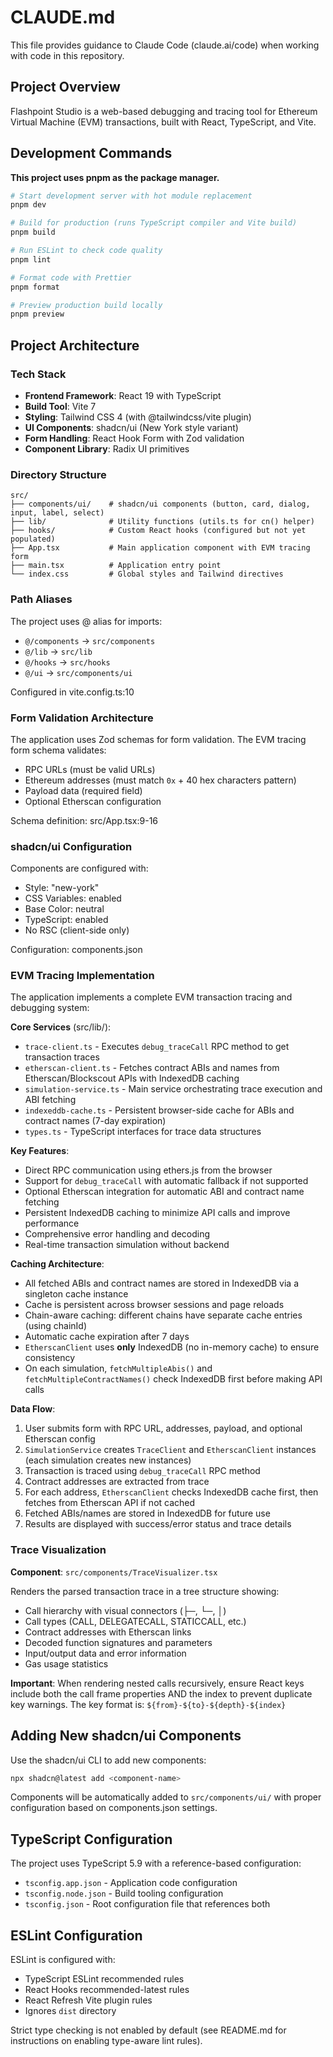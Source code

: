 # CLAUDE.md

This file provides guidance to Claude Code (claude.ai/code) when working with code in this repository.

## Project Overview

Flashpoint Studio is a web-based debugging and tracing tool for Ethereum Virtual Machine (EVM) transactions, built with React, TypeScript, and Vite.

## Development Commands

**This project uses pnpm as the package manager.**

```bash
# Start development server with hot module replacement
pnpm dev

# Build for production (runs TypeScript compiler and Vite build)
pnpm build

# Run ESLint to check code quality
pnpm lint

# Format code with Prettier
pnpm format

# Preview production build locally
pnpm preview
```

## Project Architecture

### Tech Stack
- **Frontend Framework**: React 19 with TypeScript
- **Build Tool**: Vite 7
- **Styling**: Tailwind CSS 4 (with @tailwindcss/vite plugin)
- **UI Components**: shadcn/ui (New York style variant)
- **Form Handling**: React Hook Form with Zod validation
- **Component Library**: Radix UI primitives

### Directory Structure
```
src/
├── components/ui/    # shadcn/ui components (button, card, dialog, input, label, select)
├── lib/              # Utility functions (utils.ts for cn() helper)
├── hooks/            # Custom React hooks (configured but not yet populated)
├── App.tsx           # Main application component with EVM tracing form
├── main.tsx          # Application entry point
└── index.css         # Global styles and Tailwind directives
```

### Path Aliases
The project uses @ alias for imports:
- `@/components` → `src/components`
- `@/lib` → `src/lib`
- `@/hooks` → `src/hooks`
- `@/ui` → `src/components/ui`

Configured in vite.config.ts:10

### Form Validation Architecture
The application uses Zod schemas for form validation. The EVM tracing form schema validates:
- RPC URLs (must be valid URLs)
- Ethereum addresses (must match `0x` + 40 hex characters pattern)
- Payload data (required field)
- Optional Etherscan configuration

Schema definition: src/App.tsx:9-16

### shadcn/ui Configuration
Components are configured with:
- Style: "new-york"
- CSS Variables: enabled
- Base Color: neutral
- TypeScript: enabled
- No RSC (client-side only)

Configuration: components.json

### EVM Tracing Implementation
The application implements a complete EVM transaction tracing and debugging system:

**Core Services** (src/lib/):
- `trace-client.ts` - Executes `debug_traceCall` RPC method to get transaction traces
- `etherscan-client.ts` - Fetches contract ABIs and names from Etherscan/Blockscout APIs with IndexedDB caching
- `simulation-service.ts` - Main service orchestrating trace execution and ABI fetching
- `indexeddb-cache.ts` - Persistent browser-side cache for ABIs and contract names (7-day expiration)
- `types.ts` - TypeScript interfaces for trace data structures

**Key Features**:
- Direct RPC communication using ethers.js from the browser
- Support for `debug_traceCall` with automatic fallback if not supported
- Optional Etherscan integration for automatic ABI and contract name fetching
- Persistent IndexedDB caching to minimize API calls and improve performance
- Comprehensive error handling and decoding
- Real-time transaction simulation without backend

**Caching Architecture**:
- All fetched ABIs and contract names are stored in IndexedDB via a singleton cache instance
- Cache is persistent across browser sessions and page reloads
- Chain-aware caching: different chains have separate cache entries (using chainId)
- Automatic cache expiration after 7 days
- `EtherscanClient` uses **only** IndexedDB (no in-memory cache) to ensure consistency
- On each simulation, `fetchMultipleAbis()` and `fetchMultipleContractNames()` check IndexedDB first before making API calls

**Data Flow**:
1. User submits form with RPC URL, addresses, payload, and optional Etherscan config
2. `SimulationService` creates `TraceClient` and `EtherscanClient` instances (each simulation creates new instances)
3. Transaction is traced using `debug_traceCall` RPC method
4. Contract addresses are extracted from trace
5. For each address, `EtherscanClient` checks IndexedDB cache first, then fetches from Etherscan API if not cached
6. Fetched ABIs/names are stored in IndexedDB for future use
7. Results are displayed with success/error status and trace details

### Trace Visualization

**Component**: `src/components/TraceVisualizer.tsx`

Renders the parsed transaction trace in a tree structure showing:
- Call hierarchy with visual connectors (├─, └─, │)
- Call types (CALL, DELEGATECALL, STATICCALL, etc.)
- Contract addresses with Etherscan links
- Decoded function signatures and parameters
- Input/output data and error information
- Gas usage statistics

**Important**: When rendering nested calls recursively, ensure React keys include both the call frame properties AND the index to prevent duplicate key warnings. The key format is: `${from}-${to}-${depth}-${index}`

## Adding New shadcn/ui Components

Use the shadcn/ui CLI to add new components:
```bash
npx shadcn@latest add <component-name>
```

Components will be automatically added to `src/components/ui/` with proper configuration based on components.json settings.

## TypeScript Configuration

The project uses TypeScript 5.9 with a reference-based configuration:
- `tsconfig.app.json` - Application code configuration
- `tsconfig.node.json` - Build tooling configuration
- `tsconfig.json` - Root configuration file that references both

## ESLint Configuration

ESLint is configured with:
- TypeScript ESLint recommended rules
- React Hooks recommended-latest rules
- React Refresh Vite plugin rules
- Ignores `dist` directory

Strict type checking is not enabled by default (see README.md for instructions on enabling type-aware lint rules).
